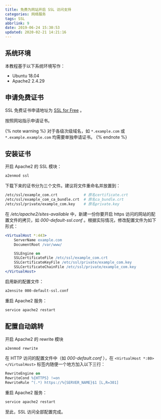 ```yaml
---
title: 免费为网站开启 SSL 访问支持
categories: 网络服务
tags: SSL
abbrlink: 9
date: 2019-06-24 15:30:53
updated: 2020-02-21 14:21:16
---
```

## 系统环境

本教程基于以下系统环境写作：

- Ubuntu 18.04
- Apache2 2.4.29

## 申请免费证书

SSL 免费证书申请地址为 [SSL for Free](https://www.sslforfree.com/) 。

按照网站指示申请证书。

{% note warning %}
对于各级次级域名，如 `*.example.com` 或 `*.example.example.com` 均需要单独申请证书。
{% endnote %}

<!-- more -->

## 安装证书

开启 Apache2 的 SSL 模块：

```bash
a2enmod ssl
```

下载下来的证书分为三个文件。建议将文件重命名并放置到：

```bash
/etc/ssl/example_com.crt            # 原名certificate.crt
/etc/ssl/example_com_ca_bundle.crt  # 原名ca_bundle.crt
/etc/ssl/private/example_com.key    # 原名private.key
```

在 */etc/apache2/sites-available* 中，新建一份你要开启 https 访问的网站的配置文件的拷贝，如 *000-default-ssl.conf* 。根据实际情况，修改配置文件为如下形式：

```apache
<VirtualHost *:443>
    ServerName example.com
    DocumentRoot /var/www/

    SSLEngine on
    SSLCertificateFile /etc/ssl/example_com.crt
    SSLCertificateKeyFile /etc/ssl/private/example_com.key
    SSLCertificateChainFile /etc/ssl/private/example_com.key
</VirtualHost>
```

启用新的配置文件：

```bash
a2ensite 000-default-ssl.conf
```

重启 Apache2 服务：

```bash
service apache2 restart
```

## 配置自动跳转

开启 Apache2 的 rewrite 模块

```bash
a2enmod rewrite
```

在 HTTP 访问的配置文件中（如 *000-default.conf* ），在 `<VirtualHost *:80></VirtualHost>` 标签内随便一个地方加入以下三行：

```apache
RewriteEngine on
RewriteCond %{HTTPS} !=on
RewriteRule ^(.*) https://%{SERVER_NAME}$1 [L,R=301]
```

重启 Apache2 服务：

```bash
service apache2 restart
```

至此，SSL 访问全部配置完成。
